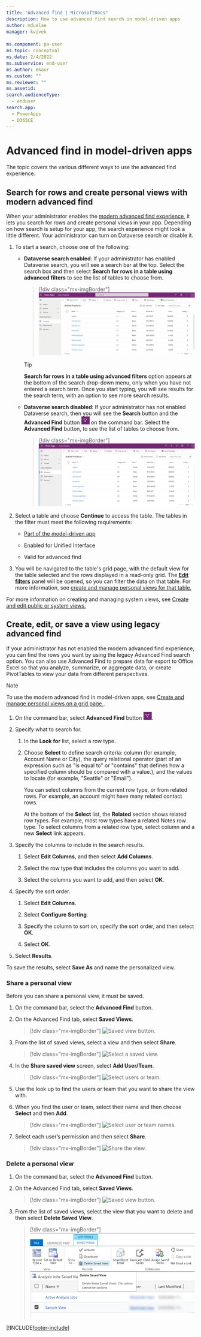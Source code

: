 ```yaml
---
title: "Advanced find | MicrosoftDocs"
description: How to use advanced find search in model-driven apps
author: mduelae
manager: kvivek

ms.component: pa-user
ms.topic: conceptual
ms.date: 2/4/2022
ms.subservice: end-user
ms.author: mkaur
ms.custom: ""
ms.reviewer: ""
ms.assetid: 
search.audienceType: 
  - enduser
search.app: 
  - PowerApps
  - D365CE
---
```


# Advanced find in model-driven apps

The topic covers the various different ways to use the advanced find experience.

## Search for rows and create personal views with modern advanced find

When your administrator enables the [modern advanced find experience](/power-platform/admin/settings-features), it lets you search for rows and create personal views in your app. Depending on how search is setup for your app, the search experience might look a little different. Your administrator can turn on Dataverse search or disable it.


1. To start a search, choose one of the following:

   - **Dataverse search enabled**: If your administrator has enabled Dataverse search, you will see a search bar at the top. Select the search box and then select **Search for rows in a table using advanced filters** to see the list of tables to choose from.

     > [!div class="mx-imgBorder"] 
     > ![Advanced find search enabled.](media/advanced-find-enabled.gif "Advanced find enabled search")

     > [!TIP]
     > **Search for rows in a table using advanced filters** option appears at the bottom of the search drop-down menu, only when you have not entered a search term. Once you start typing, you will see results for the search term, with an option to see more search results.

   - **Dataverse search disabled**: If your administrator has not enabled Dataverse search, then you will see the **Search** button and the **Advanced Find** button ![Advanced find button.](media/advanced_filter_icon.png "Advanced find button") on the command bar. Select the **Advanced Find** button, to see the list of tables to choose from.

     > [!div class="mx-imgBorder"] 
     > ![Dataverse search disabled.](media/advanced-find-off.gif "Dataverse search disabled")
 
 2.  Select a table and choose **Continue** to access the table. The tables in the filter must meet the following requirements: 

     - [Part of the model-driven app](../maker/model-driven-apps/add-edit-app-components.md#add-a-table)

     - Enabled for Unified Interface

     - Valid for advanced find


3. You will be navigated to the table's grid page, with the default view for the table selected and the rows displayed in a read-only grid. The  [**Edit filters**](grid-filters-advanced.md) panel will be opened, so you can filter the data on that table. For more information, see [create and manage personal views for that table.](grid-filters-advanced.md)

For more information on creating and managing system views, see [Create and edit public or system views.](../maker/model-driven-apps/create-or-edit-model-driven-app-view)

## Create, edit, or save a view using legacy advanced find

If your administrator has not enabled the modern advanced find experience, you can find the rows you want by using the legacy Advanced Find search option. You can also use Advanced Find to prepare data for export to Office Excel so that you analyze, summarize, or aggregate data, or create PivotTables to view your data from different perspectives. 

> [!NOTE]
>  To use the modern advanced find in model-driven apps, see [Create and manage personal views on a grid page ](grid-filters-advanced.md).
  
1. On the command bar, select **Advanced Find** button ![Advanced find button.](media/advanced_filter_icon.png "Advanced find button").
  
2. Specify what to search for.  
  
   1.  In the **Look for** list, select a row type.  
  
   2.  Choose **Select** to define search criteria: column (for example, Account Name or City), the query relational operator (part of an expression such as "is equal to" or "contains" that defines how a specified column should be compared with a value.), and the values to locate (for example, "Seattle" or "Email").  
  
       You can select columns from the current row type, or from related rows. For example, an account might have many related contact rows.  
  
       At the bottom of the **Select** list, the **Related** section shows related row types. For example, most row types have a related Notes row type. To select columns from a related row type, select column and a new **Select** link appears.  

3. Specify the columns to include in the search results.  
  
   1.  Select **Edit Columns**, and then select **Add Columns**.  
  
   2.  Select the row type that includes the columns you want to add.  
  
   3.  Select the columns you want to add, and then select **OK**.  
  
4. Specify the sort order.  
  
   1.  Select **Edit Columns**.  
  
   2.  Select **Configure Sorting**.  
  
   3.  Specify the column to sort on, specify the sort order, and then select **OK**.  
  
   4.  Select **OK**.  
  
5. Select **Results**.

To save the results, select **Save As** and name the personalized view. 


### Share a personal view

Before you can share a personal view, it must be saved.

1. On the command bar, select the **Advanced Find** button.
2. On the Advanced Find tab, select **Saved Views**.

   > [!div class="mx-imgBorder"] 
   > ![Saved view button.](media/saved_views_1.png "Saved view button")
   
3. From the list of saved views, select a view and then select **Share**.

   > [!div class="mx-imgBorder"] 
   > ![Select a saved view.](media/saved_views_2.png "Select a saved view")
   
4. In the **Share saved view** screen, select **Add User/Team**.

   > [!div class="mx-imgBorder"] 
   > ![Select users or team.](media/saved_views_3.png "Select users or team")


5. Use the look up to find the users or team that you want to share the view with.
6. When you find the user or team, select their name and then choose **Select** and then **Add**.

   > [!div class="mx-imgBorder"] 
   > ![Select user or team names.](media/saved_views_4.png "Select the user or team names")
    
7. Select each user’s permission and then select **Share**.

   > [!div class="mx-imgBorder"] 
   > ![Share the view.](media/saved_views_5.png "Select share to share the view")

### Delete a personal view

1. On the command bar, select the **Advanced Find** button.
2. On the Advanced Find tab, select **Saved Views**.

   > [!div class="mx-imgBorder"] 
   > ![Saved view button.](media/saved_views_1.png "Saved view button")
   
3. From the list of saved views, select the view that you want to delete and then select **Delete Saved View**.

   > [!div class="mx-imgBorder"] 
   > ![Delete a saved view.](media/delete-saved-view.png "Delete a saved view")

[!INCLUDE[footer-include](../includes/footer-banner.md)]
